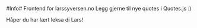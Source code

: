 #Info#
Frontend for larssyversen.no
Legg gjerne til nye quotes i Quotes.js :)

Håper du har lært leksa di Lars!
